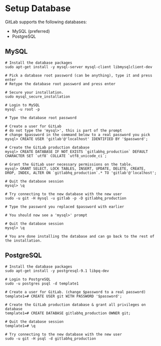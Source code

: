 # Setup Database

GitLab supports the following databases:

* MySQL (preferred)
* PostgreSQL


## MySQL

    # Install the database packages
    sudo apt-get install -y mysql-server mysql-client libmysqlclient-dev

    # Pick a database root password (can be anything), type it and press enter
    # Retype the database root password and press enter

    # Secure your installation.
    sudo mysql_secure_installation
    
    # Login to MySQL
    mysql -u root -p

    # Type the database root password

    # Create a user for GitLab
    # do not type the 'mysql>', this is part of the prompt
    # change $password in the command below to a real password you pick
    mysql> CREATE USER 'gitlab'@'localhost' IDENTIFIED BY '$password';

    # Create the GitLab production database
    mysql> CREATE DATABASE IF NOT EXISTS `gitlabhq_production` DEFAULT CHARACTER SET `utf8` COLLATE `utf8_unicode_ci`;

    # Grant the GitLab user necessary permissions on the table.
    mysql> GRANT SELECT, LOCK TABLES, INSERT, UPDATE, DELETE, CREATE, DROP, INDEX, ALTER ON `gitlabhq_production`.* TO 'gitlab'@'localhost';

    # Quit the database session
    mysql> \q

    # Try connecting to the new database with the new user
    sudo -u git -H mysql -u gitlab -p -D gitlabhq_production

    # Type the password you replaced $password with earlier

    # You should now see a 'mysql>' prompt

    # Quit the database session
    mysql> \q

    # You are done installing the database and can go back to the rest of the installation.


## PostgreSQL

    # Install the database packages
    sudo apt-get install -y postgresql-9.1 libpq-dev

    # Login to PostgreSQL
    sudo -u postgres psql -d template1

    # Create a user for GitLab. (change $password to a real password)
    template1=# CREATE USER git WITH PASSWORD '$password';

    # Create the GitLab production database & grant all privileges on database
    template1=# CREATE DATABASE gitlabhq_production OWNER git;

    # Quit the database session
    template1=# \q

    # Try connecting to the new database with the new user
    sudo -u git -H psql -d gitlabhq_production

